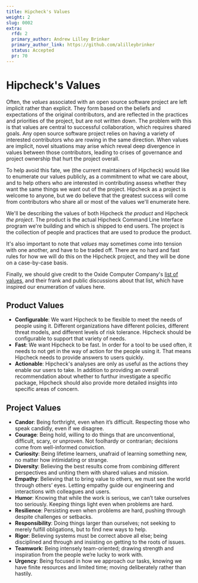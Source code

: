 ```yaml
---
title: Hipcheck's Values
weight: 2
slug: 0002
extra:
  rfd: 2
  primary_author: Andrew Lilley Brinker
  primary_author_link: https://github.com/alilleybrinker
  status: Accepted
  pr: 70
---
```



# Hipcheck's Values

Often, the _values_ associated with an open source software project are left
implicit rather than explicit. They form based on the beliefs and expectations
of the original contributors, and are reflected in the practices and
priorities of the project, but are not written down. The problem with this is
that values are central to successful collaboration, which requires shared
goals. Any open source software project relies on having a variety of
interested contributors who are rowing in the same direction. When values
are implicit, novel situations may arise which reveal deep divergence in
values between those contributors, leading to crises of governance and
project ownership that hurt the project overall.

To help avoid this fate, we (the current maintainers of Hipcheck) would like
to enumerate our values publicly, as a commitment to what we care about,
and to help others who are interested in contributing assess whether they
want the same things we want out of the project. Hipcheck as a project is
welcome to anyone, but we do believe that the greatest success will come
from contributors who share all or most of the values we'll enumerate here.

We'll be describing the values of both Hipcheck _the product_ and Hipcheck
_the project_. The product is the actual Hipcheck Command Line Interface
program we're building and which is shipped to end users. The project is
the collection of people and practices that are used to produce the product.

It's also important to note that _values_ may sometimes come into tension
with one another, and have to be traded off. There are no hard and fast
rules for how we will do this on the Hipcheck project, and they will be
done on a case-by-case basis.

Finally, we should give credit to the Oxide Computer Company's [list of
values][oxide_values], and their frank and public discussions about that
list, which have inspired our enumeration of values here.

## Product Values

- __Configurable__: We want Hipcheck to be flexible to meet the needs of
  people using it. Different organizations have different policies,
  different threat models, and different levels of risk tolerance. Hipcheck
  should be configurable to support that variety of needs.
- __Fast__: We want Hipcheck to be fast. In order for a tool to be used often,
  it needs to not get in the way of action for the people using it. That means
  Hipcheck needs to provide answers to users quickly.
- __Actionable__: Hipcheck's analyses are only as useful as the actions they
  enable our users to take. In addition to providing an overall recommendation
  about whether to furthur investigate a specific package, Hipcheck should
  also provide more detailed insights into specific areas of concern.

## Project Values

- __Candor__: Being forthright, even when it’s difficult. Respecting those
  who speak candidly, even if we disagree.
- __Courage__: Being hold, willing to do things that are unconventional,
  difficult, scary, or unproven. Not foolhardy or contrarian; decisions
  come from well-informed conviction.
- __Curiosity__: Being lifetime learners, unafraid of learning something new,
  no matter how intimidating or strange.
- __Diversity__: Believing the best results come from combining different
  perspectives and uniting them with shared values and mission.
- __Empathy__: Believing that to bring value to others, we must see the world
  through others’ eyes. Letting empathy guide our engineering and interactions
  with colleagues and users.
- __Humor__: Knowing that while the work is serious, we can’t take ourselves
  too seriously. Keeping things light even when problems are hard.
- __Resilience__: Persisting even when problems are hard, pushing through
  despite challenges or setbacks.
- __Responsibility__: Doing things larger than ourselves; not seeking to merely
  fulfill obligations, but to find new ways to help.
- __Rigor__: Believing systems must be correct above all else; being disciplined
  and through and insisting on getting to the roots of issues.
- __Teamwork__: Being intensely team-oriented; drawing strength and inspiration
  from the people we’re lucky to work with.
- __Urgency__: Being focused in how we approach our tasks, knowing we have
  finite resources and limited time; moving deliberately rather than hastily.

[oxide_values]: https://oxide.computer/principles#values

